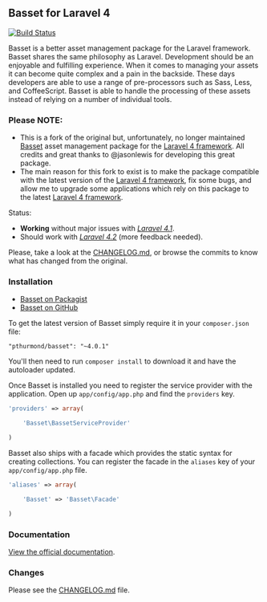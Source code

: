 ## Basset for Laravel 4

[![Build Status](https://secure.travis-ci.org/etrepat/basset.png)](http://travis-ci.org/etrepat/basset)

Basset is a better asset management package for the Laravel framework. Basset
shares the same philosophy as Laravel. Development should be an enjoyable and
fulfilling experience. When it comes to managing your assets it can become quite
complex and a pain in the backside. These days developers are able to use a range
of pre-processors such as Sass, Less, and CoffeeScript. Basset is able to handle
the processing of these assets instead of relying on a number of individual tools.

### Please NOTE:

* This is a fork of the original but, unfortunately, no longer maintained
[Basset](https://github.com/jasonlewis/basset) asset management package for the
[Laravel 4 framework](http://laravel.com/). All credits and great thanks to
@jasonlewis for developing this great package.
* The main reason for this fork to exist is to make the package compatible
with the latest version of the [Laravel 4 framework](http://laravel.com/), fix
some bugs, and allow me to upgrade some applications which rely on this package
to the latest [Laravel 4 framework](http://laravel.com/).

Status:
- **Working** without major issues with *[Laravel 4.1](http://laravel.com)*.
- Should work with *[Laravel 4.2](http://laravel.com)* (more feedback needed).

Please, take a look at the [CHANGELOG.md](https://github.com/pthurmond/basset/blob/master/CHANGELOG.md),
or browse the commits to know what has changed from the original.

### Installation

- [Basset on Packagist](https://packagist.org/packages/etrepat/basset)
- [Basset on GitHub](https://github.com/etrepat/basset)

To get the latest version of Basset simply require it in your `composer.json`
file:

    "pthurmond/basset": "~4.0.1"

You'll then need to run `composer install` to download it and have the autoloader
updated.

Once Basset is installed you need to register the service provider with the
application. Open up `app/config/app.php` and find the `providers` key.

```php
'providers' => array(

    'Basset\BassetServiceProvider'

)
```

Basset also ships with a facade which provides the static syntax for creating
collections. You can register the facade in the `aliases` key of
your `app/config/app.php` file.

```php
'aliases' => array(

    'Basset' => 'Basset\Facade'

)
```

### Documentation

[View the official documentation](http://jasonlewis.me/code/basset/4.0).

### Changes

Please see the [CHANGELOG.md](https://github.com/etrepat/basset/blob/master/CHANGELOG.md) file.
